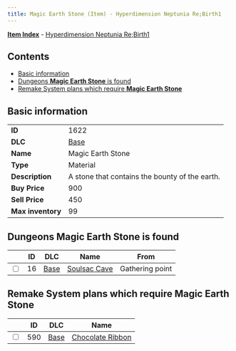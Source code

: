```yaml
---
title: Magic Earth Stone (Item) - Hyperdimension Neptunia Re;Birth1
---
```


[**Item Index**](/neptunia/rb1/item/index.html) - [Hyperdimension Neptunia Re;Birth1](/neptunia/rb1)

## Contents

- [Basic information](#basic-information)
- [Dungeons **Magic Earth Stone** is found](#dungeons-magic-earth-stone-is-found)
- [Remake System plans which require **Magic Earth Stone**](#remake-system-plans-which-require-magic-earth-stone)
## Basic information

|   |   |
| -- | -- |
| **ID** | 1622 |
| **DLC** | [Base](/neptunia/rb1/dlc/1-base.html) |
| **Name** | Magic Earth Stone |
| **Type** | Material |
| **Description** | A stone that contains the bounty of the earth. |
| **Buy Price** | 900 |
| **Sell Price** | 450 |
| **Max inventory** | 99 |


## Dungeons **Magic Earth Stone** is found

|    | ID | DLC | Name | From |
| -- | -- | --- | ---- | ---- |
| <input type="checkbox" id="rb1-dungeon-1-16" class="trackbox" /> | 16 | [Base](/neptunia/rb1/dlc/1-base.html) | [Soulsac Cave](/neptunia/rb1/dungeon/1-16-soulsac-cave.html) | Gathering point |


## Remake System plans which require **Magic Earth Stone**

|    | ID | DLC | Name |
| -- | -- | --- | ---- |
| <input type="checkbox" id="rb1-quest-1-590" class="trackbox" /> | 590 | [Base](/neptunia/rb1/dlc/1-base.html) | [Chocolate Ribbon](/neptunia/rb1/quest/1-590-chocolate-ribbon.html) |
